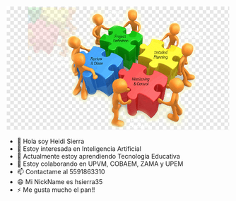 <img src="imagen1.png"/>

- 👋 Hola soy Heidi Sierra
- 👀 Estoy interesada en Inteligencia Artificial
- 🌱 Actualmente estoy aprendiendo Tecnología Educativa
- 💞️ Estoy colaborando en UPVM, COBAEM, ZAMA y UPEM
- 📫 Contactame al 5591863310
- 😄 Mi NickName es hsierra35
- ⚡ Me gusta mucho el pan!!

<!---
hsierra35/hsierra35 is a ✨ special ✨ repository because its `README.md` (this file) appears on your GitHub profile.
You can click the Preview link to take a look at your changes.
--->
